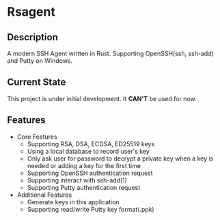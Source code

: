 # Rsagent
## Description
A modern SSH Agent written in Rust. Supporting OpenSSH(ssh, ssh-add) and Putty on Windows.

## Current State
This project is under initial development. It **CAN'T** be used for now.

## Features
- Core Features
    - Supporting RSA, DSA, ECDSA, ED25519 keys
    - Using a local database to record user's key
    - Only ask user for password to decrypt a private key when a key is needed or adding a key for the first time
    - Supporting OpenSSH authentication request
    - Supporting interact with ssh-add(1)
    - Supporting Putty authentication request
- Additional Features
    - Generate keys in this application
    - Supporting read/write Putty key format(.ppk)
